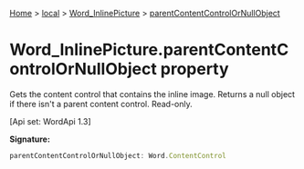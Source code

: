 [Home](./index) &gt; [local](local.md) &gt; [Word\_InlinePicture](local.word_inlinepicture.md) &gt; [parentContentControlOrNullObject](local.word_inlinepicture.parentcontentcontrolornullobject.md)

# Word\_InlinePicture.parentContentControlOrNullObject property

Gets the content control that contains the inline image. Returns a null object if there isn't a parent content control. Read-only. 

 \[Api set: WordApi 1.3\]

**Signature:**
```javascript
parentContentControlOrNullObject: Word.ContentControl
```
